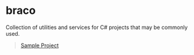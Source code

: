 # braco
Collection of utilities and services for C# projects that may be commonly used.

> [Sample Project](https://github.com/HorvatJosip/audio-downloader)
